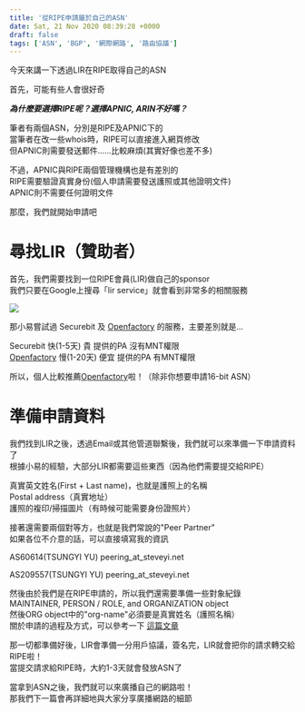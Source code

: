 ```yaml
---
title: '從RIPE申請屬於自己的ASN'
date: Sat, 21 Nov 2020 08:39:28 +0000
draft: false
tags: ['ASN', 'BGP', '網際網路', '路由協議']
---
```


今天來講一下透過LIR在RIPE取得自己的ASN

首先，可能有些人會很好奇

_**為什麼要選擇RIPE呢？選擇APNIC, ARIN不好嗎？**_

筆者有兩個ASN，分別是RIPE及APNIC下的  
當筆者在改一些whois時，RIPE可以直接進入網頁修改  
但APNIC則需要發送郵件......比較麻煩(其實好像也差不多)

不過，APNIC與RIPE兩個管理機構也是有差別的  
RIPE需要驗證真實身份(個人申請需要發送護照或其他證明文件)  
APNIC則不需要任何證明文件

那麼，我們就開始申請吧

**尋找LIR（贊助者）**
==============

首先，我們需要找到一位RIPE會員(LIR)做自己的sponsor  
我們只要在Google上搜尋「lir service」就會看到非常多的相關服務

![](https://static.yiy.tw/media/blog/2020111814292492.png)

那小易嘗試過 Securebit 及 [Openfactory](https://freetransit.ch/) 的服務，主要差別就是...

Securebit 快(1-5天) 貴 提供的PA 沒有MNT權限  
[Openfactory](https://freetransit.ch/) 慢(1-20天) 便宜 提供的PA 有MNT權限

所以，個人比較推薦[Openfactory](https://freetransit.ch/)啦！（除非你想要申請16-bit ASN）

**準備申請資料**
==========

我們找到LIR之後，透過Email或其他管道聯繫後，我們就可以來準備一下申請資料了  
根據小易的經驗，大部分LIR都需要這些東西（因為他們需要提交給RIPE）

真實英文姓名(First + Last name)，也就是護照上的名稱  
Postal address（真實地址）  
護照的複印/掃描圖片（有時候可能需要身份證照片）

接著還需要兩個對等方，也就是我們常說的"Peer Partner"  
如果各位不介意的話，可以直接填寫我的資訊

AS60614(TSUNGYI YU)
peering_at_steveyi.net

AS209557(TSUNGYI YU)
peering_at_steveyi.net

然後由於我們是在RIPE申請的，所以我們還需要準備一些對象紀錄  
MAINTAINER, PERSON / ROLE, and ORGANIZATION object  
然後ORG object中的"org-name"必須要是真實姓名（護照名稱）  
關於申請的過程及方式，可以參考一下 [這篇文章](https://blog.steveyi.net/create-object-in-ripe-database/)

那一切都準備好後，LIR會準備一分用戶協議，簽名完，LIR就會把你的請求轉交給RIPE啦！  
當提交請求給RIPE時，大約1-3天就會發放ASN了

當拿到ASN之後，我們就可以來廣播自己的網路啦！  
那我們下一篇會再詳細地與大家分享廣播網路的細節